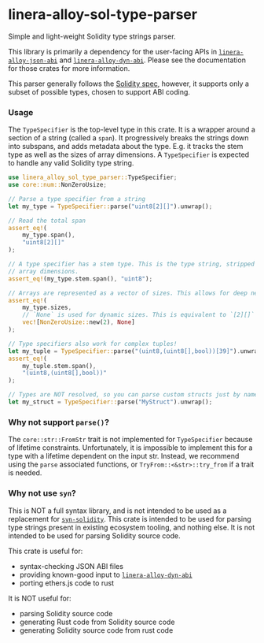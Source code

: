 # linera-alloy-sol-type-parser

Simple and light-weight Solidity type strings parser.

This library is primarily a dependency for the user-facing APIs in
[`linera-alloy-json-abi`] and [`linera-alloy-dyn-abi`]. Please see the documentation for
those crates for more information.

This parser generally follows the [Solidity spec], however, it supports only a
subset of possible types, chosen to support ABI coding.

[Solidity spec]: https://docs.soliditylang.org/en/latest/grammar.html#a4.SolidityParser.typeName
[`linera-alloy-json-abi`]: https://docs.rs/linera-alloy-json-abi/latest/linera_alloy_json_abi/
[`linera-alloy-dyn-abi`]: https://docs.rs/linera-alloy-dyn-abi/latest/linera_alloy_dyn_abi/

### Usage

The `TypeSpecifier` is the top-level type in this crate. It is a wrapper around
a section of a string (called a `span`). It progressively breaks the strings
down into subspans, and adds metadata about the type. E.g. it tracks the stem
type as well as the sizes of array dimensions. A `TypeSpecifier` is expected to
handle any valid Solidity type string.

```rust
use linera_alloy_sol_type_parser::TypeSpecifier;
use core::num::NonZeroUsize;

// Parse a type specifier from a string
let my_type = TypeSpecifier::parse("uint8[2][]").unwrap();

// Read the total span
assert_eq!(
    my_type.span(),
    "uint8[2][]"
);

// A type specifier has a stem type. This is the type string, stripped of its
// array dimensions.
assert_eq!(my_type.stem.span(), "uint8");

// Arrays are represented as a vector of sizes. This allows for deep nesting.
assert_eq!(
    my_type.sizes,
    // `None` is used for dynamic sizes. This is equivalent to `[2][]`
    vec![NonZeroUsize::new(2), None]
);

// Type specifiers also work for complex tuples!
let my_tuple = TypeSpecifier::parse("(uint8,(uint8[],bool))[39]").unwrap();
assert_eq!(
    my_tuple.stem.span(),
    "(uint8,(uint8[],bool))"
);

// Types are NOT resolved, so you can parse custom structs just by name.
let my_struct = TypeSpecifier::parse("MyStruct").unwrap();
```

### Why not support `parse()`?

The `core::str::FromStr` trait is not implemented for `TypeSpecifier` because
of lifetime constraints. Unfortunately, it is impossible to implement this for
a type with a lifetime dependent on the input str. Instead, we recommend using
the `parse` associated functions, or `TryFrom::<&str>::try_from` if a trait is
needed.

### Why not use `syn`?

This is NOT a full syntax library, and is not intended to be used as a
replacement for [`syn-solidity`]. This crate is intended to be used for
parsing type strings present in existing ecosystem tooling, and nothing else.
It is not intended to be used for parsing Solidity source code.

This crate is useful for:

- syntax-checking JSON ABI files
- providing known-good input to [`linera-alloy-dyn-abi`]
- porting ethers.js code to rust

It is NOT useful for:

- parsing Solidity source code
- generating Rust code from Solidity source code
- generating Solidity source code from rust code

[`syn-solidity`]: https://docs.rs/syn-solidity/latest/syn_solidity/

